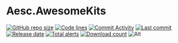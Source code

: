 # Aesc.AwesomeKits
[![GitHub repo size](https://img.shields.io/github/repo-size/awesomehhhhh/Aesc.AwesomeKits)](https://github.com/awesomehhhhh/Aesc.AwesomeKits)
[![Code lines](https://img.shields.io/tokei/lines/github/awesomehhhhh/Aesc.AwesomeKits)](https://github.com/awesomehhhhh/Aesc.AwesomeKits)
[![Commit Activity](https://img.shields.io/github/commit-activity/m/awesomehhhhh/Aesc.AwesomeKits)]()
[![Last commit](https://img.shields.io/github/last-commit/awesomehhhhh/Aesc.AwesomeKits)]()
[![Release date](https://img.shields.io/github/release-date-pre/awesomehhhhh/Aesc.AwesomeKits)]()
[![Total alerts](https://img.shields.io/lgtm/alerts/g/awesomehhhhh/Aesc.AwesomeKits.svg?logo=lgtm&logoWidth=18)](https://lgtm.com/projects/g/awesomehhhhh/Aesc.AwesomeKits/alerts/)
[![Download count](https://img.shields.io/github/downloads/awesomehhhhh/Aesc.AwesomeKits/total)]()
![Alt](https://repobeats.axiom.co/api/embed/67418676eefbd592223df06820987e5ae8375421.svg "Repobeats analytics image")
